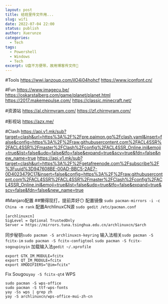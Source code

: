 ```yaml
---
layout: post
title: 给班里传文件用...
slug: wifi
date: 2022-07-04 22:00
status: publish
author: Xuerunze
categories: 
  - Tech
tags:
  - Powershell
  - Windows
  - Tech
excerpt: U盘不方便带，故用博客传文件🤣
---
```



#Tools
https://wwi.lanzoup.com/ilO4i04hohcf
https://www.iconfont.cn/

#Fun
https://www.imagecu.be/
https://oskarstalberg.com/game/planet/planet.html
https://2017.makemepulse.com/
https://classic.minecraft.net/

#资源站
https://al.chirmyram.com/
https://zf.chirmyram.com/

#影视站
https://azx.me/

#Clash
https://api.v1.mk/sub?target=clash&url=https%3A%2F%2Fpre.paimon.gq%2Fclash.yaml&insert=false&config=https%3A%2F%2Fraw.githubusercontent.com%2FACL4SSR%2FACL4SSR%2Fmaster%2FClash%2Fconfig%2FACL4SSR_Online.ini&emoji=true&list=false&udp=false&tfo=false&expand=true&scv=true&fdn=false&new_name=true
https://api.v1.mk/sub?target=clash&url=https%3A%2F%2Fgetafreenode.com%2Fsubscribe%2F%3Fuuid%3D947608BE-00AD-BBC5-2AE7-0D4023479C17&insert=false&config=https%3A%2F%2Fraw.githubusercontent.com%2FACL4SSR%2FACL4SSR%2Fmaster%2FClash%2Fconfig%2FACL4SSR_Online.ini&emoji=true&list=false&udp=true&tfo=false&expand=true&scv=false&fdn=false&new_name=true

#Manjaro配置
##懒得现打，提前弄好😶
配置镜像 `sudo pacman-mirrors -i -c China -m rank`
配置ArchlinuxCN源 `sudo gedit /etc/pacman.conf`
```
[archlinuxcn]
SigLevel = Optional TrustedOnly
Server = https://mirrors.tuna.tsinghua.edu.cn/archlinuxcn/$arch
```
同步秘钥`sudo pacman -S archlinuxcn-keyring`
输入法相关`sudo pacman -S fcitx-im` `sudo pacman -S fcitx-configtool` `sudo pacman -S fcitx-sogoupinyin`
加载输入法`gedit ~/.xprofile`
```
export GTK_IM_MODULE=fcitx
export QT_IM_MODULE=fcitx
export XMODIFIERS="@im=fcitx"
```
Fix Sougou`yay -S fcitx-qt4`
WPS
```
sudo pacman -S wps-office
sudo pacman -S ttf-wps-fonts
yay -Ss wps | grep zh
yay -S archlinuxcn/wps-office-mui-zh-cn
```
